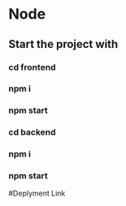 # Node

## Start the project with
### cd frontend
### npm i
### npm start
### cd backend
### npm i
### npm start


#Deplyment Link
### 
